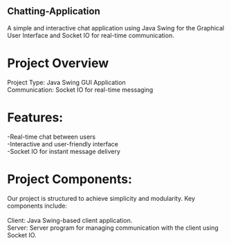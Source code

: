 ## Chatting-Application
A simple and interactive chat application using Java Swing for the Graphical User Interface and Socket IO for real-time communication. <br>

# Project Overview
Project Type: Java Swing GUI Application<br>
Communication: Socket IO for real-time messaging<br>

# Features:
-Real-time chat between users<br>
-Interactive and user-friendly interface<br>
-Socket IO for instant message delivery<br>

# Project Components:
Our project is structured to achieve simplicity and modularity. Key components include:<br>
<br>
Client: Java Swing-based client application.<br>
Server: Server program for managing communication with the client using Socket IO.<br>
